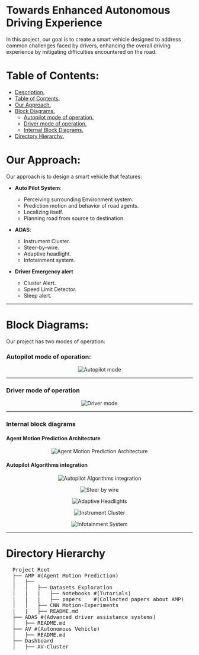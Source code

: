 <a id='1'></a>
# Towards Enhanced Autonomous Driving Experience

In this project, our goal is to create a smart vehicle designed to address common challenges faced by drivers, enhancing the overall driving experience by mitigating difficulties encountered on the road.

<a id='2'></a>
# Table of Contents: 
* [Description.](#1)
* [Table of Contents.](#2)
* [Our Approach.](#3)
* [Block Diagrams.](#4)
  * [Autopilot mode of operation.](#5)
  * [Driver mode of operation.](#6)
  * [Internal Block Diagrams.](#7)
* [Directory Hierarchy.](#8)


<a id='3'></a>
# Our Approach: 
Our approach is to design a smart vehicle that features: 

* **Auto Pilot System**: ​
  * Perceiving surrounding Environment system.​
  * Prediction motion and behavior of  road agents.    ​
  * Localizing itself.​
  * Planning road from source to destination.​

* **ADAS**:​
  * Instrument Cluster.
  * Steer-by-wire.​
  * Adaptive headlight.​
  * Infotainment system.​

* **Driver Emergency  alert**​
  * Cluster Alert.​
  * Speed Limit Detector.
  * Sleep alert.

-------

<a id='4'></a>
# Block Diagrams: 
Our project has two modes of operation: 
<a id='5'></a>
### Autopilot mode of operation: 
<p align="center">
  <img src="https://github.com/MahmoudEl-Husseni/Towards-Enhanced-Autonomous-Driving-Experience/assets/67474135/bd1f0bda-139a-4935-a7c2-aec82ce592c4" alt="Autopilot mode" border="0">
</p>

-------
<a id='6'></a>
### Driver mode of operation

<p align="center">
  <img src="https://github.com/MahmoudEl-Husseni/Towards-Enhanced-Autonomous-Driving-Experience/assets/67474135/2dc5cb6a-4fb4-4cff-ba3c-fd87655d8161" alt="Driver mode" border="0">
</p>

------

<a id='7'></a>
### Internal block diagrams
#### Agent Motion Prediction Architecture
<p align="center">
  <img src="https://github.com/MahmoudEl-Husseni/Towards-Enhanced-Autonomous-Driving-Experience/assets/67474135/db3ef660-3f38-4f1b-b416-de2d5fdad91b" alt="Agent Motion Prediction Architecture" border="0">
</p>

#### Autopilot Algorithms integration
<p align="center">
  <img src="https://github.com/MahmoudEl-Husseni/Towards-Enhanced-Autonomous-Driving-Experience/assets/67474135/035d4f1f-36c7-4fc8-b8c4-7d043c0d45af" alt="Autopilot Algorithms integration" border="0">
</p>


<p align="center">
  <img src="https://github.com/MahmoudEl-Husseni/Towards-Enhanced-Autonomous-Driving-Experience/assets/67474135/8a9e6cd3-2e36-4cd1-b24d-9f22eb314ba3" alt="Steer by wire" border="0">
</p>



<p align="center">
  <img src="https://github.com/MahmoudEl-Husseni/Towards-Enhanced-Autonomous-Driving-Experience/assets/67474135/1f2f4a4b-d7ac-4dab-ae2c-a9f7f464dcaf" alt="Adaptive Headlights" border="0">
</p>



<p align="center">
  <img src="https://github.com/MahmoudEl-Husseni/Towards-Enhanced-Autonomous-Driving-Experience/assets/67474135/83ceb002-749a-416f-8162-0acb4d7c5e6c" alt="Instrument Cluster" border="0">
</p>



<p align="center">
  <img src="https://github.com/MahmoudEl-Husseni/Towards-Enhanced-Autonomous-Driving-Experience/assets/67474135/6f84026c-6ae2-45d1-96df-cb0d9a74b281" alt="Infotainment System" border="0">
</p>

---------
<a id='8'></a>
# Directory Hierarchy
<pre>
  Project Root
  ├── AMP #(Agent Motion Prediction)
  │   ├── 
  │   │   ├── Datasets Exploration
  |   |   |   ├── Notebooks #(Tutorials)
  |   |   |   ├── papers    #(Collected papers about AMP)
  │   │   ├── CNN Motion-Experiments
  |   |   ├── README.md
  ├── ADAS #(Advanced driver assistance systems)
  │   ├── README.md
  ├── AV #(Autonomous Vehicle)
  │   ├── README.md
  ├── Dashboard
  │   ├── AV-Cluster
</pre>
